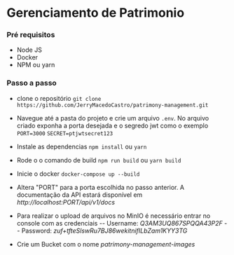 # Gerenciamento de Patrimonio 

### Pré requisitos
- Node JS
- Docker
- NPM ou yarn

### Passo a passo 
- clone o repositório
`git clone https://github.com/JerryMacedoCastro/patrimony-management.git`

- Navegue até a pasta do projeto e crie um arquivo `.env`. No arquivo criado exponha a porta desejada e o segredo jwt como o exemplo
`PORT=3000`
`SECRET=ptjwtsecret123` 

- Instale as dependencias 
`npm install` ou `yarn`

- Rode o o comando de build
`npm run build` ou `yarn build`

- Inicie o docker 
`docker-compose up --build`

- Altera "PORT" para a porta escolhida no passo anterior. A documentação da API estará disponível em _http://localhost:PORT/api/v1/docs_ 


- Para realizar o upload de arquivos no MinIO é necessário entrar no console com as credenciais 
-- Username: _Q3AM3UQ867SPQQA43P2F_
-- Password: _zuf+tfteSlswRu7BJ86wekitnifILbZam1KYY3TG_

- Crie um Bucket com o nome _patrimony-management-images_